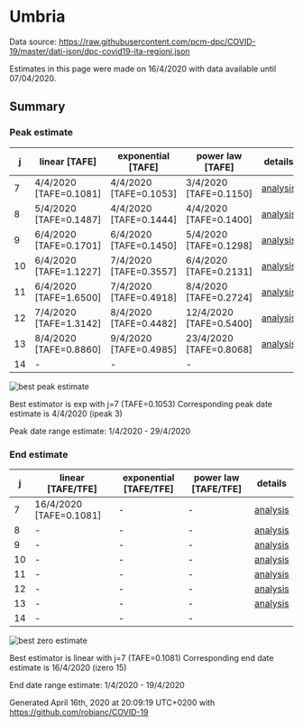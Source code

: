 # Umbria


Data source: https://raw.githubusercontent.com/pcm-dpc/COVID-19/master/dati-json/dpc-covid19-ita-regioni.json

Estimates in this page were made on 16/4/2020 with data available until 07/04/2020.


## Summary 

### Peak estimate 
|j|linear [TAFE]|exponential [TAFE]|power law [TAFE]|details|
|---|----|-----------|---------|-------|
|7|4/4/2020 [TAFE=0.1081]|4/4/2020 [TAFE=0.1053]|3/4/2020 [TAFE=0.1150]|[analysis](COVID-19_umbria_j7_2020-04-07.md)|
|8|5/4/2020 [TAFE=0.1487]|4/4/2020 [TAFE=0.1444]|4/4/2020 [TAFE=0.1400]|[analysis](COVID-19_umbria_j8_2020-04-07.md)|
|9|6/4/2020 [TAFE=0.1701]|6/4/2020 [TAFE=0.1450]|5/4/2020 [TAFE=0.1298]|[analysis](COVID-19_umbria_j9_2020-04-07.md)|
|10|6/4/2020 [TAFE=1.1227]|7/4/2020 [TAFE=0.3557]|6/4/2020 [TAFE=0.2131]|[analysis](COVID-19_umbria_j10_2020-04-07.md)|
|11|6/4/2020 [TAFE=1.6500]|7/4/2020 [TAFE=0.4918]|8/4/2020 [TAFE=0.2724]|[analysis](COVID-19_umbria_j11_2020-04-07.md)|
|12|7/4/2020 [TAFE=1.3142]|8/4/2020 [TAFE=0.4482]|12/4/2020 [TAFE=0.5400]|[analysis](COVID-19_umbria_j12_2020-04-07.md)|
|13|8/4/2020 [TAFE=0.8860]|9/4/2020 [TAFE=0.4985]|23/4/2020 [TAFE=0.8068]|[analysis](COVID-19_umbria_j13_2020-04-07.md)|
|14|-|-|-||

![best peak estimate](COVID-19_umbria_j7_2020-04-07.png)

Best estimator is exp with j=7 (TAFE=0.1053)
Corresponding peak date estimate is 4/4/2020 (ipeak 3)


Peak date range estimate: 1/4/2020 - 29/4/2020

### End estimate 
|j|linear [TAFE/TFE]|exponential [TAFE/TFE]|power law [TAFE/TFE]|details|
|---|----|-----------|---------|-------|
|7|16/4/2020 [TAFE=0.1081]|-|-|[analysis](COVID-19_umbria_j7_2020-04-07.md)|
|8|-|-|-|[analysis](COVID-19_umbria_j8_2020-04-07.md)|
|9|-|-|-|[analysis](COVID-19_umbria_j9_2020-04-07.md)|
|10|-|-|-|[analysis](COVID-19_umbria_j10_2020-04-07.md)|
|11|-|-|-|[analysis](COVID-19_umbria_j11_2020-04-07.md)|
|12|-|-|-|[analysis](COVID-19_umbria_j12_2020-04-07.md)|
|13|-|-|-|[analysis](COVID-19_umbria_j13_2020-04-07.md)|
|14|-|-|-||

![best zero estimate](COVID-19_umbria_j7_2020-04-07.png)

Best estimator is linear with j=7 (TAFE=0.1081)
Corresponding end date estimate is 16/4/2020 (izero 15)


End date range estimate: 1/4/2020 - 19/4/2020

Generated April 16th, 2020 at 20:09:19 UTC+0200 with https://github.com/robianc/COVID-19
